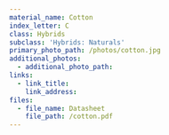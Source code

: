 ```yaml
---
material_name: Cotton
index_letter: C
class: Hybrids
subclass: 'Hybrids: Naturals'
primary_photo_path: /photos/cotton.jpg
additional_photos:
  - additional_photo_path:
links:
  - link_title:
    link_address:
files:
  - file_name: Datasheet
    file_path: /cotton.pdf
---
```



